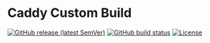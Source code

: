 # Caddy Custom Build
[![GitHub release (latest SemVer)](https://img.shields.io/github/v/release/advisorgee/caddy-custom?label=Release)](https://github.com/advisorgee/caddy-custom/releases)
[![GitHub build status](https://img.shields.io/github/actions/workflow/status/advisorgee/caddy-custom/update-tag-release.yml?label=Auto-update)](https://github.com/advisorgee/caddy-custom/actions/workflows/update-tag-release.yml)
[![License](https://img.shields.io/github/license/advisorgee/caddy-custom?label=License)](https://github.com/advisorgee/caddy-custom/main/LICENSE)

